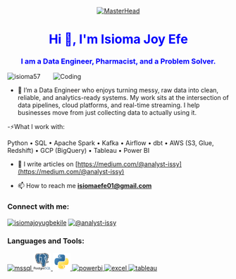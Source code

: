<p align="center">
  <a href="https://rishavchanda.io">
    <img src="https://i.imgur.com/mE1QYe6.jpg" alt="MasterHead">
  </a>
</p>


<h1 align="center" style="color: blue;">Hi 👋, I'm Isioma Joy Efe</h1>
<h3 align="center" style="color: blue;">I am a Data Engineer, Pharmacist, and a Problem Solver.</h3>

<img align="right" alt="Coding" width="400" src="https://www.bgrafio.com/wp-content/uploads/2020/04/Animated-Explainer-Video-Bgrafio.gif">

<p align="left"> <img src="https://komarev.com/ghpvc/?username=isioma57&label=Profile%20views&color=0e75b6&style=flat" alt="isioma57" /> </p>

- 🔭 I’m a Data Engineer who enjoys turning messy, raw data into clean, reliable, and analytics-ready systems.
My work sits at the intersection of data pipelines, cloud platforms, and real-time streaming. I help businesses move from just collecting data to actually using it.

-⚡What I work with:

Python • SQL • Apache Spark • Kafka • Airflow • dbt • AWS (S3, Glue, Redshift) • GCP (BigQuery) • Tableau • Power BI

- 📝 I write articles on [https://medium.com/@analyst-issy](https://medium.com/@analyst-issy)

- 📫 How to reach me **isiomaefe01@gmail.com**

<h3 align="left">Connect with me:</h3>
<p align="left">
<a href="https://linkedin.com/in/isiomajoyugbekile" target="blank"><img align="center" src="https://raw.githubusercontent.com/rahuldkjain/github-profile-readme-generator/master/src/images/icons/Social/linked-in-alt.svg" alt="isiomajoyugbekile" height="30" width="40" /></a>
<a href="https://medium.com/@analyst-issy" target="blank"><img align="center" src="https://raw.githubusercontent.com/rahuldkjain/github-profile-readme-generator/master/src/images/icons/Social/medium.svg" alt="@analyst-issy" height="30" width="40" /></a>
</p>

<h3 align="left">Languages and Tools:</h3>
<p align="left"> 
    <a href="https://www.microsoft.com/en-us/sql-server" target="_blank" rel="noreferrer"> 
        <img src="https://www.svgrepo.com/show/303229/microsoft-sql-server-logo.svg" alt="mssql" width="40" height="40"/> 
    </a> 
    <a href="https://www.postgresql.org" target="_blank" rel="noreferrer"> 
        <img src="https://raw.githubusercontent.com/devicons/devicon/master/icons/postgresql/postgresql-original-wordmark.svg" alt="postgresql" width="40" height="40"/> 
    </a> 
    <a href="https://www.python.org" target="_blank" rel="noreferrer"> 
        <img src="https://raw.githubusercontent.com/devicons/devicon/master/icons/python/python-original.svg" alt="python" width="40" height="40"/> 
    </a>
    <a href="https://powerbi.microsoft.com" target="_blank" rel="noreferrer">
        <img src="https://upload.wikimedia.org/wikipedia/commons/c/cf/New_Power_BI_Logo.svg" alt="powerbi" width="40" height="40"/>
    </a>
    <a href="https://upload.wikimedia.org/wikipedia/commons/7/73/Microsoft_Excel_2013-2019_logo.svg" target="_blank" rel="noreferrer">
        <img src="https://upload.wikimedia.org/wikipedia/commons/7/73/Microsoft_Excel_2013-2019_logo.svg" alt="excel" width="40" height="40"/>
    </a>
    <a href="https://www.tableau.com/" target="_blank" rel="noreferrer">
        <img src="https://logos-world.net/wp-content/uploads/2021/10/Tableau-Logo.png" alt="tableau" width="40" height="40"/>
    </a>
</p>


